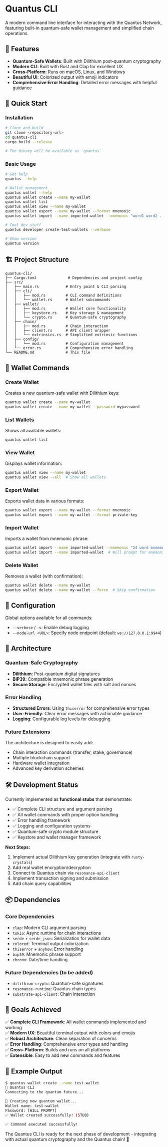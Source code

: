 # Quantus CLI

A modern command line interface for interacting with the Quantus Network, featuring built-in quantum-safe wallet management and simplified chain operations.

## 🌟 Features

- **Quantum-Safe Wallets**: Built with Dilithium post-quantum cryptography
- **Modern CLI**: Built with Rust and Clap for excellent UX
- **Cross-Platform**: Runs on macOS, Linux, and Windows
- **Beautiful UI**: Colorized output with emoji indicators
- **Comprehensive Error Handling**: Detailed error messages with helpful guidance

## 🚀 Quick Start

### Installation

```bash
# Clone and build
git clone <repository-url>
cd quantus-cli
cargo build --release

# The binary will be available as `quantus`
```

### Basic Usage

```bash
# Get help
quantus --help

# Wallet management
quantus wallet --help
quantus wallet create --name my-wallet
quantus wallet list
quantus wallet view --name my-wallet
quantus wallet export --name my-wallet --format mnemonic
quantus wallet import --name imported-wallet --mnemonic "word1 word2 ..."

# Cool dev stuff
quantus developer create-test-wallets --verbose

# Show version
quantus version
```

## 🏗️ Project Structure

```
quantus-cli/
├── Cargo.toml              # Dependencies and project config
├── src/
│   ├── main.rs            # Entry point & CLI parsing
│   ├── cli/
│   │   ├── mod.rs         # CLI command definitions
│   │   └── wallet.rs      # Wallet subcommands
│   ├── wallet/
│   │   ├── mod.rs         # Wallet core functionality  
│   │   ├── keystore.rs    # Key storage & management
│   │   └── crypto.rs      # Quantum-safe cryptography
│   ├── chain/
│   │   ├── mod.rs         # Chain interaction
│   │   ├── client.rs      # API client wrapper
│   │   └── extrinsics.rs  # Simplified extrinsic functions
│   ├── config/
│   │   └── mod.rs         # Configuration management
│   └── error.rs           # Comprehensive error handling
└── README.md              # This file
```

## 💼 Wallet Commands

### Create Wallet
Creates a new quantum-safe wallet with Dilithium keys:
```bash
quantus wallet create --name my-wallet
quantus wallet create --name my-wallet --password mypassword
```

### List Wallets
Shows all available wallets:
```bash
quantus wallet list
```

### View Wallet
Displays wallet information:
```bash
quantus wallet view --name my-wallet
quantus wallet view --all  # Show all wallets
```

### Export Wallet
Exports wallet data in various formats:
```bash
quantus wallet export --name my-wallet --format mnemonic
quantus wallet export --name my-wallet --format private-key
```

### Import Wallet
Imports a wallet from mnemonic phrase:
```bash
quantus wallet import --name imported-wallet --mnemonic "24 word mnemonic phrase..."
quantus wallet import --name imported-wallet  # Will prompt for mnemonic
```

### Delete Wallet
Removes a wallet (with confirmation):
```bash
quantus wallet delete --name my-wallet
quantus wallet delete --name my-wallet --force  # Skip confirmation
```

## 🔧 Configuration

Global options available for all commands:

- `--verbose` / `-v`: Enable debug logging
- `--node-url <URL>`: Specify node endpoint (default: `ws://127.0.0.1:9944`)

## 🧬 Architecture

### Quantum-Safe Cryptography
- **Dilithium**: Post-quantum digital signatures
- **BIP39**: Compatible mnemonic phrase generation
- **Secure Storage**: Encrypted wallet files with salt and nonces

### Error Handling
- **Structured Errors**: Using `thiserror` for comprehensive error types
- **User-Friendly**: Clear error messages with actionable guidance
- **Logging**: Configurable log levels for debugging

### Future Extensions
The architecture is designed to easily add:
- Chain interaction commands (transfer, stake, governance)
- Multiple blockchain support
- Hardware wallet integration
- Advanced key derivation schemes

## 🛠️ Development Status

Currently implemented as **functional stubs** that demonstrate:
- ✅ Complete CLI structure and argument parsing  
- ✅ All wallet commands with proper option handling
- ✅ Error handling framework
- ✅ Logging and configuration systems
- ✅ Quantum-safe crypto module structure
- ✅ Keystore and wallet manager framework

**Next Steps:**
1. Implement actual Dilithium key generation (integrate with `rusty-crystals`)
2. Add real wallet encryption/decryption
3. Connect to Quantus chain via `resonance-api-client`
4. Implement transaction signing and submission
5. Add chain query capabilities

## 📦 Dependencies

### Core Dependencies
- `clap`: Modern CLI argument parsing
- `tokio`: Async runtime for chain interactions
- `serde` + `serde_json`: Serialization for wallet data
- `colored`: Terminal output colorization
- `thiserror` + `anyhow`: Error handling
- `bip39`: Mnemonic phrase support
- `chrono`: Date/time handling

### Future Dependencies (to be added)
- `dilithium-crypto`: Quantum-safe signatures
- `resonance-runtime`: Quantus chain types
- `substrate-api-client`: Chain interaction

## 🎯 Goals Achieved

✅ **Complete CLI Framework**: All wallet commands implemented and working  
✅ **Modern UX**: Beautiful terminal output with colors and emojis  
✅ **Robust Architecture**: Clean separation of concerns  
✅ **Error Handling**: Comprehensive error types and handling  
✅ **Cross-Platform**: Builds and runs on all platforms  
✅ **Extensible**: Easy to add new commands and features  

## 🔮 Example Output

```bash
$ quantus wallet create --name test-wallet
🔮 Quantus CLI
Connecting to the quantum future...

🔐 Creating new quantum wallet...
Wallet name: test-wallet
Password: [WILL PROMPT]
✅ Wallet created successfully! (STUB)

✅ Command executed successfully!
```

The Quantus CLI is ready for the next phase of development - integrating with actual quantum cryptography and the Quantus chain! 🚀 